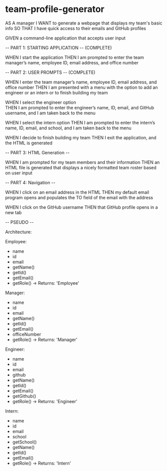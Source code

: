 # team-profile-generator

AS A manager
I WANT to generate a webpage that displays my team's basic info
SO THAT I have quick access to their emails and GitHub profiles

GIVEN a command-line application that accepts user input

-- PART 1: STARTING APPLICATION --  (COMPLETE)

WHEN I start the application
THEN I am prompted to enter the team manager’s name, employee ID, email address, and office number

-- PART 2: USER PROMPTS --    (COMPLETE)

WHEN I enter the team manager’s name, employee ID, email address, and office number
THEN I am presented with a menu with the option to add an engineer or an intern or to finish building my team

WHEN I select the engineer option  
THEN I am prompted to enter the engineer’s name, ID, email, and GitHub username, and I am taken back to the menu

WHEN I select the intern option
THEN I am prompted to enter the intern’s name, ID, email, and school, and I am taken back to the menu

WHEN I decide to finish building my team
THEN I exit the application, and the HTML is generated

-- PART 3: HTML Generation -- 

WHEN I am prompted for my team members and their information
THEN an HTML file is generated that displays a nicely formatted team roster based on user input

-- PART 4: Navigation -- 

WHEN I click on an email address in the HTML
THEN my default email program opens and populates the TO field of the email with the address

WHEN I click on the GitHub username
THEN that GitHub profile opens in a new tab


-- PSEUDO --

Architecture:

Employee:
  - name
  - id
  - email
  - getName()
  - getId()
  - getEmail()
  - getRole() -> Returns: 'Employee'

Manager: 
  - name
  - id
  - email
  - getName()
  - getId()
  - getEmail()
  - officeNumber
  - getRole() -> Returns: 'Manager'

Engineer:
  - name
  - id
  - email
  - github
  - getName()
  - getId()
  - getEmail()
  - getGithub()
  - getRole() -> Returns: 'Engineer'

Intern:
  - name
  - id
  - email
  - school
  - getSchool()
  - getName()
  - getId()
  - getEmail()
  - getRole() -> Returns: 'Intern'